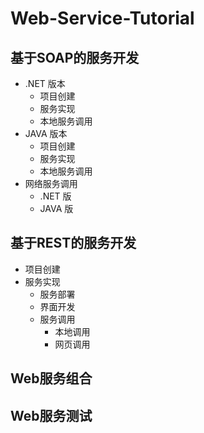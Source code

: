 # Web-Service-Tutorial
## 基于SOAP的服务开发
- .NET 版本
  - 项目创建
  - 服务实现
  - 本地服务调用
- JAVA 版本
  - 项目创建
  - 服务实现
  - 本地服务调用
- 网络服务调用
  - .NET 版
  - JAVA 版

## 基于REST的服务开发
- 项目创建
- 服务实现
  - 服务部署
  - 界面开发
  - 服务调用
    - 本地调用
    - 网页调用

## Web服务组合

## Web服务测试
